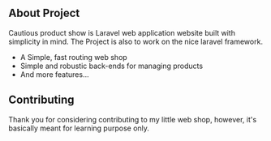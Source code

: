 
## About Project

Cautious product show is Laravel web application website built with simplicity in mind. The Project is also to work on the nice laravel framework.

- A Simple, fast routing web shop
- Simple and robustic back-ends for managing products
- And more features...

## Contributing

Thank you for considering contributing to my little web shop, however, it's basically meant for learning purpose only.


